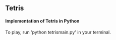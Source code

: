 ## Tetris
#### Implementation of Tetris in Python
To play, run 'python tetrismain.py' in your terminal.
